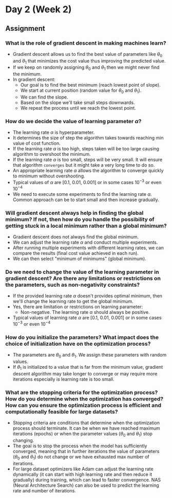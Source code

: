 # Day 2 (Week 2)

## Assignment

### What is the role of gradient descent in making machines learn?

- Gradient descent allows us to find the best value of parameters like $θ_{0}$ and $θ_{1}$ that minimizes the cost value thus improving the predicted value.
- If we keep on randomly assigning $θ_{0}$ and $θ_{1}$ then we might never find the minimum.
- In gradient descent:
  - Our goal is to find the best minimum (reach lowest point of slope).
  - We start at current position (random value for $θ_{0}$ and $θ_{1}$).
  - We can find the slope.
  - Based on the slope we'll take small steps downwards.
  - We repeat the process until we reach the lowest point.

### How do we decide the value of learning parameter $α$?

- The learning rate $α$ is hyperparameter.
- It determines the size of step the algorithm takes towards reaching min value of cost function.
- If the learning rate $α$ is too high, steps taken will be too large causing algorithm to overshoot the minimum.
- If the learning rate $α$ is too small, steps will be very small. It will ensure that algorithm `converges` but it might take a very long time to do so.
- An appropriate learning rate $α$ allows the algorithm to converge quickly to minimum without overshooting.
- Typical values of $α$ are [0.1, 0.01, 0.001] or in some cases $10^{-3}$ or even $10^{-4}$
- We need to execute some experiments to find the learning rate $α$. Common approach can be to start small and then increase gradually.

### Will gradient descent always help in finding the global minimum? If not, then how do you handle the possibility of getting stuck in a local minimum rather than a global minimum?

- Gradient descent does not always find the global minimum.
- We can adjust the learning rate $α$ and conduct multiple experiments.
- After running multiple experiments with different learning rates, we can compare the results (final cost value achieved in each run).
- We can then select "minimum of minimums" (global minimum).

### Do we need to change the value of the learning parameter in gradient descent? Are there any limitations or restrictions on the parameters, such as non-negativity constraints?

- If the provided learning rate $α$ doesn't provides optimal minimum, then we'll change the learning rate to get the global minimum.
- Yes, there are limitation or restrictions on learning parameter:
  - Non-negative. The learning rate $α$ should always be positive.
- Typical values of learning rate $α$ are [0.1, 0.01, 0.001] or in some cases $10^{-3}$ or even $10^{-4}$

### How do you initialize the parameters? What impact does the choice of initialization have on the optimization process?

- The parameters are $θ_{0}$ and $θ_{1}$. We assign these parameters with random values.
- If $θ_{1}$ is initialized to a value that is far from the minimum value, gradient descent algorithm may take longer to converge or may require more iterations especially is learning rate is too small.

### What are the stopping criteria for the optimization process? How do you determine when the optimization has converged? How can you ensure the optimization process is efficient and computationally feasible for large datasets?

- Stopping criteria are conditions that determine when the optimization process should terminate. It can be when we have reached maximum iterations (epochs) or when the parameter values ($θ_{0}$ and $θ_{1}$) stop changing.
- The goal is to stop the process when the model has sufficiently converged, meaning that in further iterations the value of parameters ($θ_{0}$ and $θ_{1}$) do not change or we have exhausted max number of iterations.
- For large dataset optimizers like Adam can adjust the learning rate dynamically (it can start with high learning rate and then reduce it gradually) during training, which can lead to faster convergence. NAS (Neural Architecture Search) can also be used to predict the learning rate and number of iterations.
